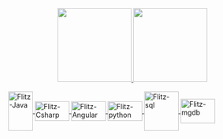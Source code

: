 <div align="center">
  <a href="https://github.com/flitzso">
  <img height="150em" src="https://github-readme-stats.vercel.app/api?username=flitzso&show_icons=true&theme=tokyonight&include_all_commits=true&count_private=true"/>
  <img height="150em" src="https://github-readme-stats.vercel.app/api/top-langs/?username=flitzso&layout=compact&langs_count=7&theme=tokyonight"/>
</div>

  
  <div style="display: inline_block"><br>
  <img align="center" alt="Flitz-Java" height="80" width="50" <img src="https://cdn.jsdelivr.net/gh/devicons/devicon/icons/java/java-original-wordmark.svg"/>
    <img align="center" alt="Flitz-Csharp" height="40" width="70" <img src="https://cdn.jsdelivr.net/gh/devicons/devicon/icons/csharp/csharp-original.svg"/>
    <img align="center" alt="Flitz-Angular" height="40" width="70" src="https://cdn.jsdelivr.net/gh/devicons/devicon/icons/angularjs/angularjs-original.svg"/>
    <img align="center" alt="Flitz-python" height="40" width="70" src="https://cdn.jsdelivr.net/gh/devicons/devicon/icons/python/python-original-wordmark.svg" />
    <img align="center" alt="Flitz-sql" height="80" width="70" src="https://icongr.am/devicon/mysql-original-wordmark.svg?size=128&color=currentColor"/>
    <img align="center" alt="Flitz-mgdb" height="50" width="70" src="https://icongr.am/devicon/mongodb-original-wordmark.svg?size=128&color=currentColor"/>
  </div>

  
 
  
 
